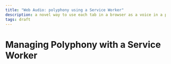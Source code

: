 ```yaml
---
title: "Web Audio: polyphony using a Service Worker"
description: a novel way to use each tab in a browser as a voice in a polyphonic synth
tags: draft
---
```


# Managing Polyphony with a Service Worker
